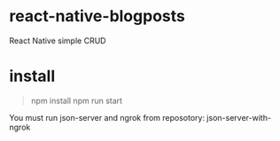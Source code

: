 # react-native-blogposts
React Native simple CRUD


# install
> npm install
> npm run start



You must run json-server and ngrok from reposotory: json-server-with-ngrok

